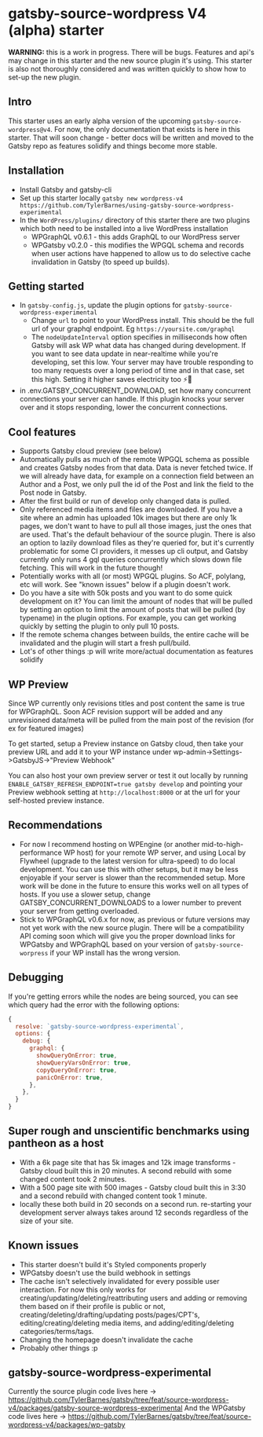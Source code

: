 # gatsby-source-wordpress V4 (alpha) starter

**WARNING:** this is a work in progress. There will be bugs. Features and api's may change in this starter and the new source plugin it's using. This starter is also not thoroughly considered and was written quickly to show how to set-up the new plugin.

## Intro

This starter uses an early alpha version of the upcoming `gatsby-source-wordpress@v4`. For now, the only documentation that exists is here in this starter. That will soon change - better docs will be written and moved to the Gatsby repo as features solidify and things become more stable.

## Installation

- Install Gatsby and gatsby-cli
- Set up this starter locally `gatsby new wordpress-v4 https://github.com/TylerBarnes/using-gatsby-source-wordpress-experimental`
- In the `WordPress/plugins/` directory of this starter there are two plugins which both need to be installed into a live WordPress installation
  - WPGraphQL v0.6.1 - this adds GraphQL to our WordPress server
  - WPGatsby v0.2.0 - this modifies the WPGQL schema and records when user actions have happened to allow us to do selective cache invalidation in Gatsby (to speed up builds).

## Getting started

- In `gatsby-config.js`, update the plugin options for `gatsby-source-wordpress-experimental`
  - Change `url` to point to your WordPress install. This should be the full url of your graphql endpoint. Eg `https://yoursite.com/graphql`
  - The `nodeUpdateInterval` option specifies in milliseconds how often Gatsby will ask WP what data has changed during development. If you want to see data update in near-realtime while you're developing, set this low. Your server may have trouble responding to too many requests over a long period of time and in that case, set this high. Setting it higher saves electricity too ⚡️🌲
- in .env.GATSBY_CONCURRENT_DOWNLOAD, set how many concurrent connections your server can handle. If this plugin knocks your server over and it stops responding, lower the concurrent connections.

## Cool features

- Supports Gatsby cloud preview (see below)
- Automatically pulls as much of the remote WPGQL schema as possible and creates Gatsby nodes from that data. Data is never fetched twice. If we will already have data, for example on a connection field between an Author and a Post, we only pull the id of the Post and link the field to the Post node in Gatsby.
- After the first build or run of develop only changed data is pulled.
- Only referenced media items and files are downloaded. If you have a site where an admin has uploaded 10k images but there are only 1k pages, we don't want to have to pull all those images, just the ones that are used. That's the default behaviour of the source plugin. There is also an option to lazily download files as they're queried for, but it's currently problematic for some CI providers, it messes up cli output, and Gatsby currently only runs 4 gql queries concurrently which slows down file fetching. This will work in the future though!
- Potentially works with all (or most) WPGQL plugins. So ACF, polylang, etc will work. See "known issues" below if a plugin doesn't work.
- Do you have a site with 50k posts and you want to do some quick development on it? You can limit the amount of nodes that will be pulled by setting an option to limit the amount of posts that will be pulled (by typename) in the plugin options. For example, you can get working quickly by setting the plugin to only pull 10 posts.
- If the remote schema changes between builds, the entire cache will be invalidated and the plugin will start a fresh pull/build.
- Lot's of other things :p will write more/actual documentation as features solidify

## WP Preview

Since WP currently only revisions titles and post content the same is true for WPGraphQL. Soon ACF revision support will be added and any unrevisioned data/meta will be pulled from the main post of the revision (for ex for featured images)

To get started, setup a Preview instance on Gatsby cloud, then take your preview URL and add it to your WP instance under wp-admin->Settings->GatsbyJS->"Preview Webhook"

You can also host your own preview server or test it out locally by running `ENABLE_GATSBY_REFRESH_ENDPOINT=true gatsby develop` and pointing your Preview webhook setting at `http://localhost:8000` or at the url for your self-hosted preview instance.

## Recommendations

- For now I recommend hosting on WPEngine (or another mid-to-high-performance WP host) for your remote WP server, and using Local by Flywheel (upgrade to the latest version for ultra-speed) to do local development. You can use this with other setups, but it may be less enjoyable if your server is slower than the recommended setup. More work will be done in the future to ensure this works well on all types of hosts. If you use a slower setup, change GATSBY_CONCURRENT_DOWNLOADS to a lower number to prevent your server from getting overloaded.
- Stick to WPGraphQL v0.6.x for now, as previous or future versions may not yet work with the new source plugin. There will be a compatibility API coming soon which will give you the proper download links for WPGatsby and WPGraphQL based on your version of `gatsby-source-worpress` if your WP install has the wrong version.

## Debugging

If you're getting errors while the nodes are being sourced, you can see which query had the error with the following options:

```js
{
  resolve: `gatsby-source-wordpress-experimental`,
  options: {
    debug: {
      graphql: {
        showQueryOnError: true,
        showQueryVarsOnError: true,
        copyQueryOnError: true,
        panicOnError: true,
      },
    },
  }
}
```

## Super rough and unscientific benchmarks using pantheon as a host

- With a 6k page site that has 5k images and 12k image transforms - Gatsby cloud built this in 20 minutes. A second rebuild with some changed content took 2 minutes.
- With a 500 page site with 500 images - Gatsby cloud built this in 3:30 and a second rebuild with changed content took 1 minute.
- locally these both build in 20 seconds on a second run. re-starting your development server always takes around 12 seconds regardless of the size of your site.

## Known issues

- This starter doesn't build it's Styled components properly
- WPGatsby doesn't use the build webhook in settings
- The cache isn't selectively invalidated for every possible user interaction. For now this only works for creating/updating/deleting/reattributing users and adding or removing them based on if their profile is public or not, creating/deleting/drafting/updating posts/pages/CPT's, editing/creating/deleting media items, and adding/editing/deleting categories/terms/tags.
- Changing the homepage doesn't invalidate the cache
- Probably other things :p

## gatsby-source-wordpress-experimental

Currently the source plugin code lives here -> https://github.com/TylerBarnes/gatsby/tree/feat/source-wordpress-v4/packages/gatsby-source-wordpress-experimental
And the WPGatsby code lives here -> https://github.com/TylerBarnes/gatsby/tree/feat/source-wordpress-v4/packages/wp-gatsby
